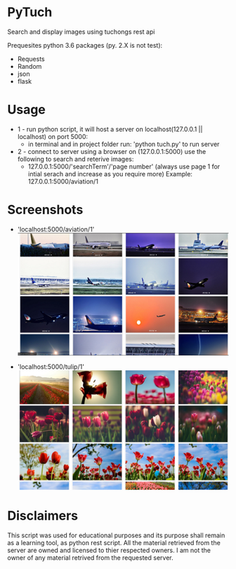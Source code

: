 # PyTuch
Search and display images using tuchongs rest api

Prequesites python 3.6 packages (py. 2.X is not test):
* Requests
* Random
* json
* flask

# Usage
* 1 - run python script, it will host a server on localhost(127.0.0.1 || localhost) on port 5000:
  * in terminal and in project folder run: 'python tuch.py' to run server
* 2 - connect to server using a browser on (127.0.0.1:5000) use the following to search and reterive images:
  * 127.0.0.1:5000/'searchTerm'/'page number' (always use page 1 for intial serach and increase as you require more)
 Example: 
        127.0.0.1:5000/aviation/1
# Screenshots
* 'localhost:5000/aviation/1'
![Screenshot1 tag](https://github.com/KHZ-INTL/PyTuch/blob/master/aviation.PNG)

* 'localhost:5000/tulip/1'
![Screenshot2 tag](https://github.com/KHZ-INTL/PyTuch/blob/master/tulips.PNG)

# Disclaimers
This script was used for educational purposes and its purpose shall remain as a learning tool, as python rest script. All the material retrieved from the server are owned and licensed to thier respected owners. I am not the owner of any material retrived from the requested server.

